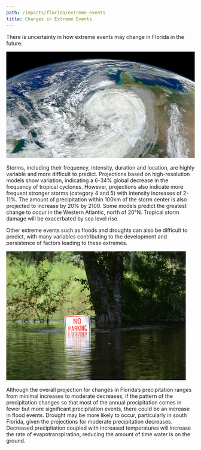 ```yaml
---
path: /impacts/florida/extreme-events
title: Changes in Extreme Events
---
```


<content-header icon="extreme_events" title="Changes in Extreme Events"></content-header>

There is uncertainty in how extreme events may change in Florida in the future.

<!-- https://www.flickr.com/photos/gsfc/8145406407/ -->

![Hurricane Sandy](8145406407_297762ebcb_k.jpg 'Hurricane Sandy.  Photo: NASA.')

Storms, including their frequency, intensity, duration and location, are highly variable and more difficult to predict. Projections based on high-resolution models show variation, indicating a 6-34% global decrease in the frequency of tropical cyclones. However, projections also indicate more frequent stronger storms (category 4 and 5) with intensity increases of 2-11%. The amount of precipitation within 100km of the storm center is also projected to increase by 20% by 2100. Some models predict the greatest change to occur in the Western Atlantic, north of 20°N. Tropical storm damage will be exacerbated by sea level rise.

Other extreme events such as floods and droughts can also be difficult to predict, with many variables contributing to the development and persistence of factors leading to these extremes.

<div class="float-right thumbnail-medium">
<img src="river flooding Irma FWC Tim Donovan.jpg" alt="Photo: Tim Donovan, FWC." />
</div>

Although the overall projection for changes in Florida’s precipitation ranges from minimal increases to moderate decreases, if the pattern of the precipitation changes so that most of the annual precipitation comes in fewer but more significant precipitation events, there could be an increase in flood events. Drought may be more likely to occur, particularly in south Florida, given the projections for moderate precipitation decreases. Decreased precipitation coupled with increased temperatures will increase the rate of evapotranspiration, reducing the amount of time water is on the ground.
